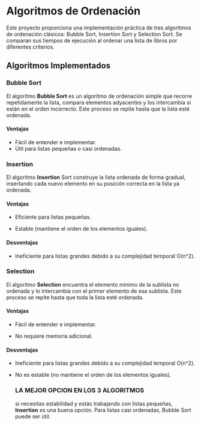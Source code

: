 # Algoritmos de Ordenación

Este proyecto proporciona una implementación práctica de tres algoritmos de ordenación clásicos: Bubble Sort, Insertion Sort y Selection Sort. Se comparan sus tiempos de ejecución al ordenar una lista de libros por diferentes criterios.

## Algoritmos Implementados

### Bubble Sort

El algoritmo **Bubble Sort** es un algoritmo de ordenación simple que recorre repetidamente la lista, compara elementos adyacentes y los intercambia si están en el orden incorrecto. Este proceso se repite hasta que la lista esté ordenada.

#### Ventajas
- Fácil de entender e implementar.
- Útil para listas pequeñas o casi ordenadas.



### Insertion

El algoritmo **Insertion** Sort construye la lista ordenada de forma gradual, insertando cada nuevo elemento en su posición correcta en la lista ya ordenada.


#### Ventajas
- Eficiente para listas pequeñas.

- Estable (mantiene el orden de los elementos iguales).

#### Desventajas
- Ineficiente para listas grandes debido a su complejidad temporal O(n^2).

### Selection

El algoritmo **Selection** encuentra el elemento mínimo de la sublista no ordenada y lo intercambia con el primer elemento de esa sublista. Este proceso se repite hasta que toda la lista esté ordenada.

#### Ventajas
- Fácil de entender e implementar.

- No requiere memoria adicional.

#### Desventajas
- Ineficiente para listas grandes debido a su complejidad temporal O(n^2).

- No es estable (no mantiene el orden de los elementos iguales).
  
  ### LA MEJOR OPCION EN LOS 3 ALGORITMOS

   si necesitas estabilidad y estás trabajando con listas pequeñas, **Insertion** es una buena opción. Para listas casi ordenadas, Bubble Sort puede ser útil.